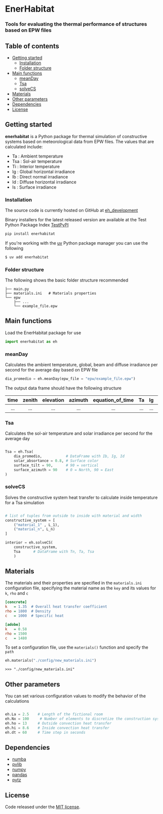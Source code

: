 # EnerHabitat
### Tools for evaluating the thermal performance of structures based on EPW files

## Table of contents
- [Getting started](#getting-started)
  - [Installation](#installation)
  - [Folder structure](#folder-structure)
- [Main functions](#main-functions)
  - [meanDay](#meanday)
  - [Tsa](#tsa)
  - [solveCS](#solvecs)
- [Materials](#materials)
- [Other parameters](#other-parameters)
- [Dependencies](#dependencies)
- [License](#license)

## Getting started
**enerhabitat** is a Python package for thermal simulation of constructive systems based on meteorological data from EPW files. The values that are calculated include:

- Ta  : Ambient temperature
- Tsa : Sol-air temperature
- Ti  : Interior temperature
- Ig  : Global horizontal irradiance
- Ib  : Direct normal irradiance
- Id  : Diffuse horizontal irradiance
- Is  : Surface irradiance

### Installation

The source code is currently hosted on GitHub at [eh_development](https://github.com/AltamarMx/EnerHabitat)

Binary installers for the latest released version are available at the Test Python Package Index [TestPyPI](https://pypi.org/project/enerhabitat) 

```bash
pip install enerhabitat
```

If you're working with the [uv](https://docs.astral.sh/uv/) Python package manager you can use the following

```bash
$ uv add enerhabitat
```

### Folder structure

The following shows the basic folder structure recommended
```
├── main.py
├── materials.ini   # Materials properties
└── epw
    ├── ...
    └── example_file.epw
```

## Main functions

Load the EnerHabitat package for use
```python
import enerhabitat as eh
```

### meanDay
Calculates the ambient temperature, global, beam and diffuse irradiance per second for the average day based on EPW file
```python
dia_promedio = eh.meanDay(epw_file = "epw/example_file.epw")
```

The output data frame should have the following structure

time | zenith | elevation | azimuth | equation_of_time | Ta | Ig | Ib | Id |Tn | DeltaTn
:---: | :---: | :---: | :---: | :---: |:---: | :---: | :---: | :---: | :---: | :---:
 ... | ... | ... | ... | ... | ... | ... | ... | ... | ... | ...

### Tsa

Calculates the sol-air temperature and solar irradiance per second for the average day

```python

Tsa = eh.Tsa(
    dia_promedio,           # DataFrame with Ib, Ig, Id
    solar_absortance = 0.8, # Surface color
    surface_tilt = 90,      # 90 = vertical
    surface_azimuth = 90    # 0 = North, 90 = East
)

```

### solveCS
Solves the constructive system heat transfer to calculate inside temperature for a Tsa simulation

```python

# list of tuples from outside to inside with material and width
constructive_system = [
    ("material_1" , L_1),
    ("material_n", L_n)
]

interior = eh.solveCS(
    constructive_system,  
    Tsa      # DataFrame with Tn, Ta, Tsa
    )

```

## Materials

The materials and their properties are specified in the `materials.ini` configuration file, specifying the material name as the `key` and its values ​​for `k`, `rho` and `c`

```ini
[concrete]
k   = 1.35  # Overall heat transfer coefficient
rho = 1800  # Density
c   = 1000  # Specific heat

[adobe]
k   = 0.58
rho = 1500
c   = 1480
```

To set a configuration file, use the `materials()` function and specify the `path`

```python
eh.materials("./config/new_materials.ini")
```
```shell
>>> "./config/new_materials.ini"
```

## Other parameters
You can set various configuration values ​​to modify the behavior of the calculations

```python

eh.La = 2.5    # Length of the fictional room
eh.Nx = 100     # Number of elements to discretize the construction system
eh.ho = 13     # Outside convection heat transfer
eh.hi = 8.6    # Inside convection heat transfer
eh.dt = 60     # Time step in seconds
```

## Dependencies
- [numba](https://numba.pydata.org/)
- [pvlib](https://pvlib-python.readthedocs.io/en/stable/)
- [numpy](https://numpy.org/)
- [pandas](https://pandas.pydata.org/)
- [pytz](https://pypi.org/project/pytz/)


## License
Code released under the [MIT license](https://github.com/AltamarMx/enerhabitat/main/LICENSE).